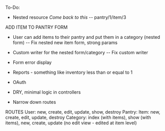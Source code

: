 To-Do:
-  Nested resource   *Come back to this*
  -- pantry/1/item/3


ADD ITEM TO PANTRY FORM
-  User can add items to their pantry and put them in a category (nested form)
  --  Fix nested new item form, strong params
-  Custom writer for the nested form/category
  -- Fix custom writer
-  Form error display


-  Reports - something like inventory less than or equal to 1
-  OAuth


-  DRY, minimal logic in controllers
-  Narrow down routes

ROUTES
User: new, create, edit, update, show, destroy
Pantry:
Item: new, create, edit, update, destroy
Category: index (with items), show (with items), new, create, update  (no edit view - edited at item level)
